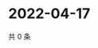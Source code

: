 # 2022-04-17

共 0 条

<!-- BEGIN WEIBO -->
<!-- 最后更新时间 Sun Apr 17 2022 04:00:33 GMT+0800 (China Standard Time) -->

<!-- END WEIBO -->
